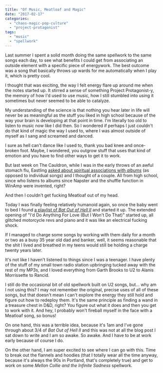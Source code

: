 ```yaml
---
title: "Of Music, Meatloaf and Magic"
date: "2017-02-17"
categories: 
  - "chaos-magic-pop-culture"
  - "project-protagonist"
tags: 
  - "music"
  - "spellwork"
---
```


Last summer I spent a solid month doing the same spellwork to the same songs each day, to see what benefits I could get from associating an outside element with a specific piece of energywork. The best outcome was a song that basically throws up wards for me automatically when I play it, which is pretty cool.

I thought that was exciting, the way I felt energy flare up around me when the notes started up. It stirred a sense of something Project Protagonist-y, the memory of how I'd used to use music, how I still stumbled into using it sometimes but never seemed to be able to catalyze.

My understanding of the science is that nothing you hear later in life will never be as meaningful as the stuff you liked in high school because of the way your brain is developing at that point in time. I'm literally too old to listen to music now like I did then. So I wondered if perhaps I just couldn't do that kind of magic the way I used to, where I was almost outside of myself as I sang and screamed and danced.

I sure as hell can't dance like I used to, thank you bad knee and once-broken foot. Maybe, I wondered, you outgrow stuff that uses that kind of emotion and you have to find other ways to get it to work.

But last week on The Cauldron, while I was in the early throws of an awful stomach flu, Eastling [asked about spiritual associations with _albums_](http://ecauldron.com/forum/showthread.php?14743-Spiritual-associations-with-albums-of-music) (as opposed to individual songs) and I thought of a couple. All from high school, since who listens to albums since Napster and the shuffle function in WinAmp were invented, right?

And then I couldn't get fucking Meatloaf out of my head.

Today I was finally feeling relatively humanoid again, so once the baby went to bed I found [a playlist of _Bat Out of Hell II_](https://www.youtube.com/playlist?list=PLugaJZYGBlkdMqLeUQxJhQqh_QuvOREsh) and started it up. The extended opening of "I'd Do Anything For Love (But I Won't Do That)" started up, all glitched motorcycle revs and piano and it was like an electrical fucking shock.

If I managed to charge some songs by working with them daily for a month or two as a busy 35 year old dad and banker, well, it seems reasonable that the shit I lived and breathed in my teens would still be holding a charge twenty years later.

It's not like I haven't listened to things since I was a teenager. I have plenty of the stuff of my small town radio station upbringing tucked away with the rest of my MP3s, and I loved everything from Garth Brooks to U2 to Alanis Morrissette to Rancid.

I still do the occasional bit of old spellwork built on U2 songs, but... why am I not using this? I may not remember the original, precise uses of all of these songs, but that doesn't mean I can't explore the energy they still hold and figure out how to redeploy them. It's the same principle as finding a wand in a treasure chest in D&D, right? You figure out what it does and then you get to work with it. And hey, I probably won't fireball myself in the face with a Meatloaf song, so bonus!

On one hand, this was a terrible idea, because it's 1am and I've gone through about 3/4 of _Bat Out of Hell II_ and this was not at all the blog post I sat down to write and I am so awake. So awake. And I have to be at work early because of course I do.

On the other hand, I am super excited to see where I can go with this. Time to break out the flannels and hoodies (that I totally wear all the time anyway, because it's always the 90s in Portland, that's completely true) and get to work on some _Mellon Collie and the Infinite Sadness_ spellwork.
